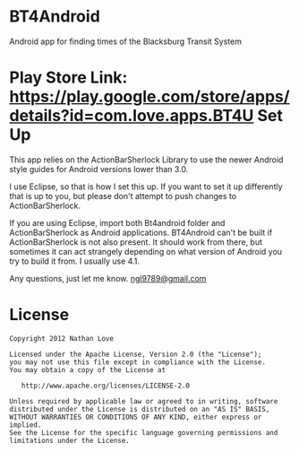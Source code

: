 BT4Android
==========

Android app for finding times of the Blacksburg Transit System

Play Store Link: https://play.google.com/store/apps/details?id=com.love.apps.BT4U
Set Up
======

This app relies on the ActionBarSherlock Library to use the newer Android 
style guides for Android versions lower than 3.0.

I use Eclipse, so that is how I set this up. If you want to set it up 
differently that is up to you, but please don't attempt to push changes to 
ActionBarSherlock. 

If you are using Eclipse, import both Bt4android folder and ActionBarSherlock 
as Android applications. BT4Android can't be built if ActionBarSherlock is not 
also present. It should work from there, but sometimes it can act strangely 
depending on what version of Android you try to build it from. I usually use 4.1.

Any questions, just let me know. ngl9789@gmail.com

License
=======

    Copyright 2012 Nathan Love

    Licensed under the Apache License, Version 2.0 (the "License");
    you may not use this file except in compliance with the License.
    You may obtain a copy of the License at

       http://www.apache.org/licenses/LICENSE-2.0

    Unless required by applicable law or agreed to in writing, software
    distributed under the License is distributed on an "AS IS" BASIS,
    WITHOUT WARRANTIES OR CONDITIONS OF ANY KIND, either express or implied.
    See the License for the specific language governing permissions and
    limitations under the License.
